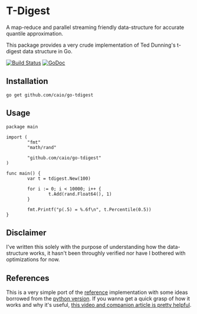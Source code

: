 # T-Digest

A map-reduce and parallel streaming friendly data-structure for accurate
quantile approximation.

This package provides a very crude implementation of Ted Dunning's t-digest
data structure in Go.

[![Build Status](https://travis-ci.org/caio/go-tdigest.svg?branch=master)](https://travis-ci.org/caio/go-tdigest)
[![GoDoc](https://godoc.org/github.com/caio/go-tdigest?status.svg)](http://godoc.org/github.com/caio/go-tdigest)

## Installation

    go get github.com/caio/go-tdigest

## Usage

    package main

    import (
            "fmt"
            "math/rand"

            "github.com/caio/go-tdigest"
    )

    func main() {
            var t = tdigest.New(100)

            for i := 0; i < 10000; i++ {
                    t.Add(rand.Float64(), 1)
            }

            fmt.Printf("p(.5) = %.6f\n", t.Percentile(0.5))
    }

## Disclaimer

I've written this solely with the purpose of understanding how the
data-structure works, it hasn't been throughly verified nor have I bothered with
optimizations for now.

## References

This is a very simple port of the [reference][1] implementation with some
ideas borrowed from the [python version][2]. If you wanna get a quick grasp of
how it works and why it's useful, [this video and companion article is pretty
helpful][3].

[1]: https://github.com/tdunning/t-digest
[2]: https://github.com/CamDavidsonPilon/tdigest
[3]: https://www.mapr.com/blog/better-anomaly-detection-t-digest-whiteboard-walkthrough

